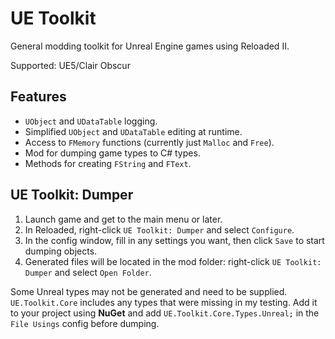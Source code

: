 # UE Toolkit
General modding toolkit for Unreal Engine games using Reloaded II.

Supported: UE5/Clair Obscur

## Features
- `UObject` and `UDataTable` logging.
- Simplified `UObject` and `UDataTable` editing at runtime.
- Access to `FMemory` functions (currently just `Malloc` and `Free`).
- Mod for dumping game types to C# types.
- Methods for creating `FString` and `FText`.

## UE Toolkit: Dumper
1. Launch game and get to the main menu or later.
2. In Reloaded, right-click `UE Toolkit: Dumper` and select `Configure`.
3. In the config window, fill in any settings you want, then click `Save` to start dumping objects.
4. Generated files will be located in the mod folder: right-click `UE Toolkit: Dumper` and select `Open Folder`.

Some Unreal types may not be generated and need to be supplied. `UE.Toolkit.Core` includes any types
that were missing in my testing. Add it to your project using **NuGet** and add `UE.Toolkit.Core.Types.Unreal;`
in the `File Usings` config before dumping.